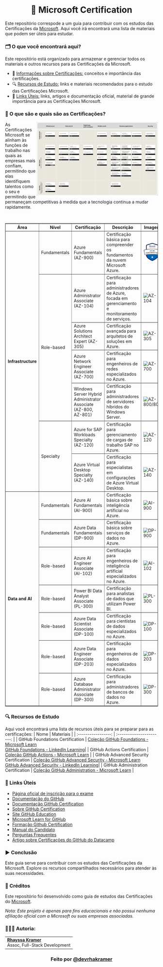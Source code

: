 <h1 align="center">📎 Microsoft Certification</h1>

Este repositório correspode a um guia para contribuir com os estudos das Certificações da [Microsoft](https://www.microsoft.com/pt-br). Aqui você irá encontrará uma lista de materiais que podem ser úteis para estudar.

### 🗂️ O que você encontrará aqui?
Este repositório está organizado para armazenar e gerenciar todos os materiais e outros recursos para as Certificações da Microsoft.

- 📝 [Informações sobre Certificações:](https://github.com/rhayssakramer/github-certification?tab=readme-ov-file#-o-que-s%C3%A3o-e-quais-s%C3%A3o-as-certifica%C3%A7%C3%B5es) conceitos e importância das certificações.
- 🔍 [Recursos de Estudo:](https://github.com/rhayssakramer/github-certification/tree/main?tab=readme-ov-file#-recursos-de-estudo) links e materiais recomendados para o estudo das Certificações Microsoft.
- 🔗 [Links Úteis:](https://github.com/rhayssakramer/github-certification/tree/main?tab=readme-ov-file#-links-%C3%BAteis) links, artigos e documentação oficial, material de grande importância para as Certificações Microsoft.

### 📝 O que são e quais são as Certificações?
<img align="right" width="400" style="margin-left: 40;" src="https://github.com/rhayssakramer/microsoft-certification/blob/main/img/microsoft-certified.jpg"><p>As Certificações Microsoft se alinham às funções de trabalho nas quais as empresas mais confiam, permitindo que elas identifiquem talentos como o seu e permitindo que permaneçam competitivas à medida que a tecnologia continua a mudar rapidamente.</p>
<br>

<table border="1">
  <thead>
    <tr>
      <th>Área</th>
      <th>Nível</th>
      <th>Certificação</th>
      <th>Descrição</th>
      <th>Imagem</th>
    </tr>
  </thead>
  <tbody>
    <tr>
      <td rowspan="7"><strong><b>Infrastructure</b></strong></td>
      <td>Fundamentals</td>
      <td>Azure Fundamentals (AZ-900)</td>
      <td>Certificação básica para compreender os fundamentos da nuvem Microsoft Azure.</td>
      <td><img src="https://github.com/rhayssakramer/microsoft-certification/blob/main/img/az-900.png" alt="AZ-900" width="100"></td>
    </tr>
    <tr>
      <td rowspan="4">Role-based</td>
      <td>Azure Administrator Associate (AZ-104)</td>
      <td>Certificação para administradores de Azure, focada em gerenciamento e monitoramento de serviços.</td>
      <td><img src="link-da-imagem" alt="AZ-104" width="100"></td>
    </tr>
    <tr>
      <td>Azure Solutions Architect Expert (AZ-305)</td>
      <td>Certificação avançada para arquitetos de soluções em Azure.</td>
      <td><img src="link-da-imagem" alt="AZ-305" width="100"></td>
    </tr>
    <tr>
      <td>Azure Network Engineer Associate (AZ-700)</td>
      <td>Certificação para engenheiros de redes especializados no Azure.</td>
      <td><img src="link-da-imagem" alt="AZ-700" width="100"></td>
    </tr>
    <tr>
      <td>Windows Server Hybrid Administrator Associate (AZ-800, AZ-801)</td>
      <td>Certificação para administradores de servidores híbridos do Windows Server.</td>
      <td><img src="link-da-imagem" alt="AZ-800/801" width="100"></td>
    </tr>
    <tr>
      <td rowspan="2">Specialty</td>
      <td>Azure for SAP Workloads Specialty (AZ-120)</td>
      <td>Certificação para gerenciamento de cargas de trabalho SAP no Azure.</td>
      <td><img src="link-da-imagem" alt="AZ-120" width="100"></td>
    </tr>
    <tr>
      <td>Azure Virtual Desktop Specialty (AZ-140)</td>
      <td>Certificação para especialistas em configurações de Azure Virtual Desktop.</td>
      <td><img src="link-da-imagem" alt="AZ-140" width="100"></td>
    </tr>
    <tr>
      <td rowspan="7"><strong><b>Data and AI</b></strong></td>
      <td>Fundamentals</td>
      <td>Azure AI Fundamentals (AI-900)</td>
      <td>Certificação básica sobre inteligência artificial no Azure.</td>
      <td><img src="link-da-imagem" alt="AI-900" width="100"></td>
    </tr>
    <tr>
      <td>Fundamentals</td>
      <td>Azure Data Fundamentals (DP-900)</td>
      <td>Certificação básica sobre serviços de dados no Azure.</td>
      <td><img src="link-da-imagem" alt="DP-900" width="100"></td>
    </tr>
    <tr>
      <td>Role-based</td>
      <td>Azure AI Engineer Associate (AI-102)</td>
      <td>Certificação para engenheiros de inteligência artificial especializados no Azure.</td>
      <td><img src="link-da-imagem" alt="AI-102" width="100"></td>
    </tr>
    <tr>
      <td>Role-based</td>
      <td>Power BI Data Analyst Associate (PL-300)</td>
      <td>Certificação para analistas de dados que utilizam Power BI.</td>
      <td><img src="link-da-imagem" alt="PL-300" width="100"></td>
    </tr>
    <tr>
      <td>Role-based</td>
      <td>Azure Data Scientist Associate (DP-100)</td>
      <td>Certificação para cientistas de dados especializados no Azure.</td>
      <td><img src="link-da-imagem" alt="DP-100" width="100"></td>
    </tr>
    <tr>
      <td>Role-based</td>
      <td>Azure Data Engineer Associate (DP-203)</td>
      <td>Certificação para engenheiros de dados especializados no Azure.</td>
      <td><img src="link-da-imagem" alt="DP-203" width="100"></td>
    </tr>
    <tr>
      <td>Role-based</td>
      <td>Azure Database Administrator Associate (DP-300)</td>
      <td>Certificação para administradores de bancos de dados no Azure.</td>
      <td><img src="link-da-imagem" alt="DP-300" width="100"></td>
    </tr>
  </tbody>
</table>


### 🔍 Recursos de Estudo
Aqui você encontrará uma lista de recursos úteis para se preparar para as certificações:
| Nome | Materiais |
| :-----------------: | :-----------------------: | 
| GitHub Foundations Certification | [Coleção GitHub Foundations - Microsoft Learn](https://learn.microsoft.com/en-us/collections/o1njfe825p602p)<br>[GitHub Foundations - LinkedIn Learning](https://www.linkedin.com/learning/paths/prepare-for-the-github-foundations-certification)|
| GitHub Actions Certification | [Coleção GitHub Actions - Microsoft Learn](https://learn.microsoft.com/en-us/collections/n5p4a5z7keznp5) |
| GitHub Advanced Security Certification | [Coleção GitHub Advanced Security - Microsoft Learn](https://learn.microsoft.com/en-us/collections/mom7u1gzjdxw03)<br>[GitHub Advanced Security - LinkedIn Learning](https://www.linkedin.com/learning/paths/prepare-for-the-github-administration-certification)|
| GitHub Administration Certification | [Coleção GitHub Administration - Microsoft Learn](https://learn.microsoft.com/en-us/collections/rqymc6yw8q5rey) |

### 🔗 Links Úteis
- [Página oficial de inscrição para o exame](https://examregistration.github.com/overview)
- [Documentação do GitHub](https://docs.github.com/)
- [Documentação GitHub Certification](https://docs.github.com/en/get-started/showcase-your-expertise-with-github-certifications)
- [Sobre GitHub Certification](https://docs.github.com/en/get-started/showcase-your-expertise-with-github-certifications/about-github-certifications)
- [Site GitHub Education](https://education.github.com/experiences/foundations_certificate)
- [Microsoft Learn for GitHub](https://learn.microsoft.com/en-us/training/github/)
- [Formação Github Certification](https://web.dio.me/track/formacao-github-certification)
- [Manual do Candidato](https://examregistration.github.com/handbook)
- [Perguntas Frequentes](https://examregistration.github.com/faq)
- [Artigo sobre Certificações do GitHub do Datacamp](https://www.datacamp.com/pt/blog/GitHub-certifications)

### ▶️ Conclusão
Este guia serve para contribuir com os estudos das Certificações da Microsoft. Explore os recursos compartilhados necessários para atender às suas necessidades.

### 🔗 Créditos
Este repositório foi desenvolvido como guia de estudos das Certificações do [Microsoft](https://www.microsoft.com/pt-br).

*Nota: Este projeto é apenas para fins educacionais e não possui nenhuma afiliação oficial com a Microsoft ou suas empresas associadas.*

### 👩🏼‍💻 Autoria:
<table style="border=0">
  <tr>
    <td align="left">
      <a href="https://github.com/rhayssakramer">
        <span><b>Rhayssa Kramer</b></span>
      </a>
      <br>
      <span>Assoc, Full-Stack Development</span>
    </td>
  </tr>
</table>

### <div align="center">Feito por <a href="https://github.com/rhayssakramer">@devrhakramer</a></div>
